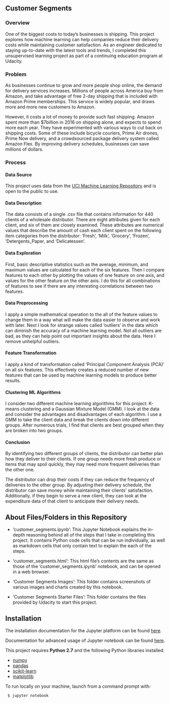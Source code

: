 ## Customer Segments

### Overview
One of the biggest costs to today’s businesses is shipping. This project explores how machine learning can help companies reduce their delivery costs while maintaining customer satisfaction. As an engineer dedicated to staying up-to-date with the latest tools and trends, I completed this unsupervised learning project as part of a continuing education program at Udacity.

### Problem
As businesses continue to grow and more people shop online, the demand for delivery services increases. Millions of people across America buy from Amazon, and take advantage of free 2-day shipping that is included with Amazon Prime memberships. This service is widely popular, and draws more and more new customers to Amazon. 

However, it costs a lot of money to provide such fast shipping. Amazon spent more than $7billion in 2016 on shipping alone, and expects to spend more each year. They have experimented with various ways to cut back on shipping costs. Some of these include bicycle couriers, Prime Air drones, Prime Now delivery, and a crowdsourced package delivery system called Amazon Flex. By improving delivery schedules, businesses can save millions of dollars.

### Process

#### Data Source
This project uses data from the [UCI Machine Learning Repository](https://archive.ics.uci.edu/ml/datasets/Wholesale+customers) and is open to the public to use.

#### Data Description
The data  consists of a single .csv file that contains information for 440 clients of a wholesale distributor. There are eight attributes given for each client, and six of them are closely examined. These attributes are numerical values that describe the amount of cash each client spent on the following item categories from the distributor: ‘Fresh’, ‘Milk’, ‘Grocery’, ‘Frozen’, ‘Detergents_Paper, and ‘Delicatessen’. 

#### Data Exploration
First, basic descriptive statistics such as the average, minimum, and maximum values are calculated for each of the six features. Then I compare features to each other by plotting the values of one feature on one axis, and values for the other feature on the other axis. I do this for all combinations of features to see if there are any interesting correlations between two features.

#### Data Preprocessing
I apply a simple mathematical operation to the all of the feature values to change them in a way what will make the data easier to observe and work with later. Next I look for strange values called ‘outliers’ in the data which can diminish the accuracy of a machine learning model. Not all outliers are bad, as they can help point out important insights about the data. Here I remove unhelpful outliers.

#### Feature Transformation
I apply a kind of transformation called ‘Principal Component Analysis (PCA)’ on all six features. This effectively creates a reduced number of new features that can be used by machine learning models to produce better results.

#### Clustering ML Algorithms
I consider two different machine learning algorithms for this project: K-means clustering and a Gaussian Mixture Model (GMM). I look at the data and consider the advantages and disadvantages of each algorithm. I use a GMM to take the client data and break the clients down into different groups. After numerous trials, I find that clients are best grouped when they are broken into two groups.

#### Conclusion
By identifying two different groups of clients, the distributor can better plan how they deliver to their clients. If one group needs more fresh produce or items that may spoil quickly, they may need more frequent deliveries than the other one. 

The distributor can drop their costs if they can reduce the frequency of deliveries to the other group. By adjusting their delivery schedule, the distributor can save money while maintaining their clients’ satisfaction. Additionally, if they begin to serve a new client, they can look at the expenditure data of that client to anticipate their delivery needs.

## About Files/Folders in this Repository
* ‘customer_segments.ipynb’: This Jupyter Notebook explains the in-depth reasoning behind all of the steps that I take in completing this project. It contains Python code cells that can be run individually, as well as markdown cells that only contain text to explain the each of the steps. 

* ‘customer_segments.html’: This html file’s contents are the same as those of the ‘customer_segments.ipynb’ notebook, and can be opened in a web browser. 

* ‘Customer Segments Images’: This folder contains screenshots of various images and charts created by this notebook. 

* ‘Customer Segments Starter Files’: This folder contains the files provided by Udacity to start this project.

## Installation
The installation documentation for the Jupyter platform can be found [here](https://jupyter.readthedocs.io/en/latest/install.html).

Documentation for advanced usage of Jupyter notebook can be found [here](https://jupyter-notebook.readthedocs.io/en/latest/).

This project requires **Python 2.7** and the following Python libraries installed:
* [numpy](http://www.numpy.org/)
* [pandas](http://pandas.pydata.org)
* [scikit-learn](http://scikit-learn.org/stable/)
* [matplotlib](http://matplotlib.org/)

To run locally on your machine, launch from a command prompt with:
 
     $ jupyter notebook
